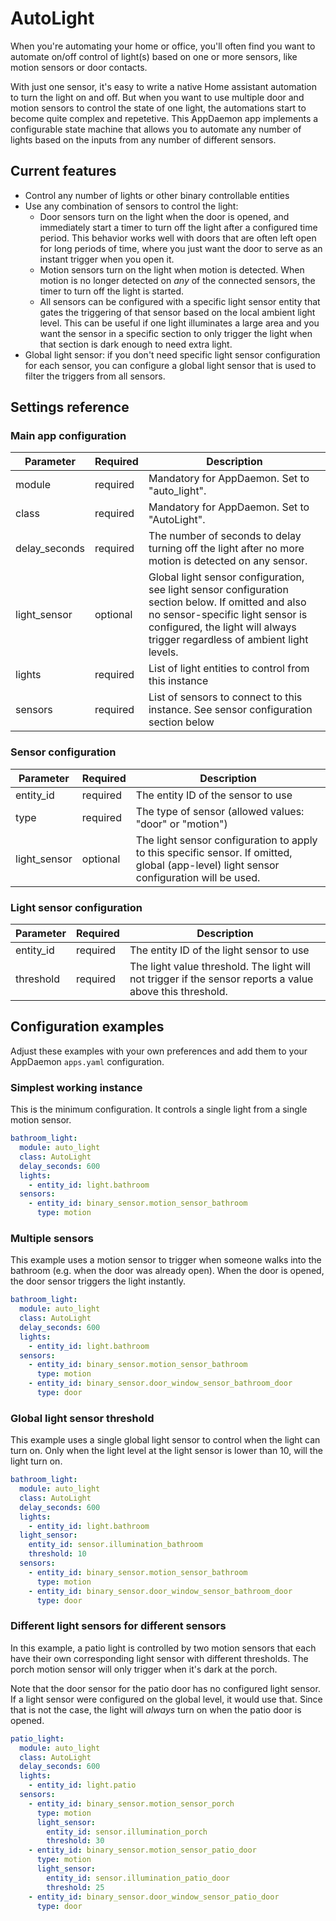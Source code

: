 # AutoLight
When you're automating your home or office, you'll often find you want to automate on/off control of light(s) based on one or more sensors, like motion sensors or door contacts.

With just one sensor, it's easy to write a native Home assistant automation to turn the light on and off. But when you want to use multiple door and motion sensors to control the state of one light, the automations start to become quite complex and repetetive. This AppDaemon app implements a configurable state machine that allows you to automate any number of lights based on the inputs from any number of different sensors.

## Current features
* Control any number of lights or other binary controllable entities
* Use any combination of sensors to control the light:
  * Door sensors turn on the light when the door is opened, and immediately start a timer to turn off the light after a configured time period. This behavior works well with doors that are often left open for long periods of time, where you just want the door to serve as an instant trigger when you open it.
  * Motion sensors turn on the light when motion is detected. When motion is no longer detected on _any_ of the connected sensors, the timer to turn off the light is started.
  * All sensors can be configured with a specific light sensor entity that gates the triggering of that sensor based on the local ambient light level. This can be useful if one light illuminates a large area and you want the sensor in a specific section to only trigger the light when that section is dark enough to need extra light.
* Global light sensor: if you don't need specific light sensor configuration for each sensor, you can configure a global light sensor that is used to filter the triggers from all sensors.

## Settings reference
### Main app configuration
<table>
    <thead>
        <tr>
            <th>
                Parameter
            </th>
            <th>
                Required
            </th>
            <th>
                Description
            </th>
        </tr>
    </thead>
    <tbody>
      <tr>
        <td>
          module
        </td>
        <td>
          required
        </td>
        <td>
          Mandatory for AppDaemon. Set to "auto_light".
        </td>
      </tr>
      <tr>
        <td>
          class
        </td>
        <td>
          required
        </td>
        <td>
          Mandatory for AppDaemon. Set to "AutoLight".
        </td>
      </tr>
      <tr>
        <td>
          delay_seconds
        </td>
        <td>
          required
        </td>
        <td>
          The number of seconds to delay turning off the light after no more motion is detected on any sensor.
        </td>
      </tr>
      <tr>
        <td>
          light_sensor
        </td>
        <td>
          optional
        </td>
        <td>
          Global light sensor configuration, see light sensor configuration section below. If omitted and also no sensor-specific light sensor is configured, the light will always trigger regardless of ambient light levels.
        </td>
      </tr>
      <tr>
        <td>
          lights
        </td>
        <td>
          required
        </td>
        <td>
          List of light entities to control from this instance
        </td>
      </tr>
      <tr>
        <td>
          sensors
        </td>
        <td>
          required
        </td>
        <td>
          List of sensors to connect to this instance. See sensor configuration section below
        </td>
      </tr>
    </tbody>
</table>

### Sensor configuration
<table>
    <thead>
        <tr>
            <th>
                Parameter
            </th>
            <th>
                Required
            </th>
            <th>
                Description
            </th>
        </tr>
    </thead>
    <tbody>
      <tr>
        <td>
          entity_id
        </td>
        <td>
          required
        </td>
        <td>
          The entity ID of the sensor to use
        </td>
      </tr>
      <tr>
        <td>
          type
        </td>
        <td>
          required
        </td>
        <td>
          The type of sensor (allowed values: "door" or "motion")
        </td>
      </tr>
      <tr>
        <td>
          light_sensor
        </td>
        <td>
          optional
        </td>
        <td>
          The light sensor configuration to apply to this specific sensor. If omitted, global (app-level) light sensor configuration will be used.
        </td>
      </tr>
    </tbody>
</table>

### Light sensor configuration
<table>
    <thead>
        <tr>
            <th>
                Parameter
            </th>
            <th>
                Required
            </th>
            <th>
                Description
            </th>
        </tr>
    </thead>
    <tbody>
      <tr>
        <td>
          entity_id
        </td>
        <td>
          required
        </td>
        <td>
          The entity ID of the light sensor to use
        </td>
      </tr>
      <tr>
        <td>
          threshold
        </td>
        <td>
          required
        </td>
        <td>
          The light value threshold. The light will not trigger if the sensor reports a value above this threshold.
        </td>
      </tr>
    </tbody>
</table>

## Configuration examples
Adjust these examples with your own preferences and add them to your AppDaemon `apps.yaml` configuration.

### Simplest working instance
This is the minimum configuration. It controls a single light from a single motion sensor.
```yaml
bathroom_light:
  module: auto_light
  class: AutoLight
  delay_seconds: 600
  lights:
    - entity_id: light.bathroom
  sensors: 
    - entity_id: binary_sensor.motion_sensor_bathroom
      type: motion
```

### Multiple sensors
This example uses a motion sensor to trigger when someone walks into the bathroom (e.g. when the door was already open). When the door is opened, the door sensor triggers the light instantly.
```yaml
bathroom_light:
  module: auto_light
  class: AutoLight
  delay_seconds: 600
  lights:
    - entity_id: light.bathroom
  sensors: 
    - entity_id: binary_sensor.motion_sensor_bathroom
      type: motion
    - entity_id: binary_sensor.door_window_sensor_bathroom_door
      type: door
```

### Global light sensor threshold
This example uses a single global light sensor to control when the light can turn on. Only when the light level at the light sensor is lower than 10, will the light turn on.
```yaml
bathroom_light:
  module: auto_light
  class: AutoLight
  delay_seconds: 600
  lights:
    - entity_id: light.bathroom
  light_sensor: 
    entity_id: sensor.illumination_bathroom
    threshold: 10
  sensors: 
    - entity_id: binary_sensor.motion_sensor_bathroom
      type: motion
    - entity_id: binary_sensor.door_window_sensor_bathroom_door
      type: door
```

### Different light sensors for different sensors
In this example, a patio light is controlled by two motion sensors that each have their own corresponding light sensor with different thresholds. The porch motion sensor will only trigger when it's dark at the porch.

Note that the door sensor for the patio door has no configured light sensor. If a light sensor were configured on the global level, it would use that. Since that is not the case, the light will _always_ turn on when the patio door is opened.
```yaml
patio_light:
  module: auto_light
  class: AutoLight
  delay_seconds: 600
  lights:
    - entity_id: light.patio
  sensors: 
    - entity_id: binary_sensor.motion_sensor_porch
      type: motion
      light_sensor: 
        entity_id: sensor.illumination_porch
        threshold: 30
    - entity_id: binary_sensor.motion_sensor_patio_door
      type: motion
      light_sensor: 
        entity_id: sensor.illumination_patio_door
        threshold: 25
    - entity_id: binary_sensor.door_window_sensor_patio_door
      type: door
```
